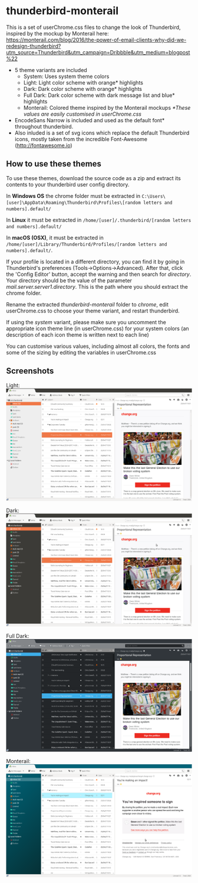 # thunderbird-monterail

This is a set of userChrome.css files to change the look of Thunderbird, inspired by the mockup by Monterail here:
https://monterail.com/blog/2016/the-power-of-email-clients-why-did-we-redesign-thunderbird?utm_source=Thunderbird&utm_campaign=Dribbble&utm_medium=blogpost%22

- 5 theme variants are included
  - System: Uses system theme colors
  - Light: Light color scheme with orange\* highlights
  - Dark: Dark color scheme with orange\* highlights
  - Full Dark: Dark color scheme with dark message list and blue\* highlights
  - Monterail: Colored theme inspired by the Monterail mockups
*\*These values are easily customised in userChrome.css*
- EncodeSans Narrow is included and used as the default font\* throughout thunderbird.
- Also inluded is a set of svg icons which replace the default Thunderbird icons, mostly taken from the incredible Font-Awesome (http://fontawesome.io)

## How to use these themes
To use these themes, download the source code as a zip and extract its contents to your
thunderbird user config directory.

In **Windows OS** the chrome folder must be extracted in `C:\Users\[user]\AppData\Roaming\Thunderbird\Profiles\[random letters and numbers].default/`

In **Linux** it must be extracted in `/home/[user]/.thunderbird/[random letters and numbers].default/`

In **macOS (OSX)**, it must be extracted in `/home/[user]/Library/Thunderbird/Profiles/[random letters and numbers].default/`.

If your profile is located in a different directory, you can find it by going in Thunderbird's preferences (Tools->Options->Advanced). After that, click the 'Config Editor' button, accept the warning and then search for *directory*. Your directory should be the value of the parameter *mail.server.server1.directory*. This is the path where you should extract the chrome folder.

Rename the extracted *thunderbird-monterail* folder to *chrome*, edit userChrome.css to choose your theme variant, and restart thunderbird. 

If using the *system* variant, please make sure you uncomment the appropriate icon theme line (in userChrome.css) for your system colors (an description of each icon theme is written next to each line) 

You can customise various values, including almost all colors, the fonts and some of the sizing by editing the variables in userChrome.css

## Screenshots
Light:
![alt text](https://raw.githubusercontent.com/spymastermatt/thunderbird-monterail/master/screenshots/light.png)

Dark:
![alt text](https://raw.githubusercontent.com/spymastermatt/thunderbird-monterail/master/screenshots/dark.png)

Full Dark:
![alt text](https://raw.githubusercontent.com/spymastermatt/thunderbird-monterail/master/screenshots/fulldark.png)

Monterail:
![alt text](https://raw.githubusercontent.com/spymastermatt/thunderbird-monterail/master/screenshots/monterail.png)
